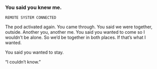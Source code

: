 ### You said you knew me.

`REMOTE SYSTEM CONNECTED`

The pod activated again. You came through. You said we were together, outside. Another you, another me. You said you wanted to come so I wouldn’t be alone. So we’d be together in both places. If that’s what I wanted.

You said you wanted to stay. 

“I couldn’t know.”

